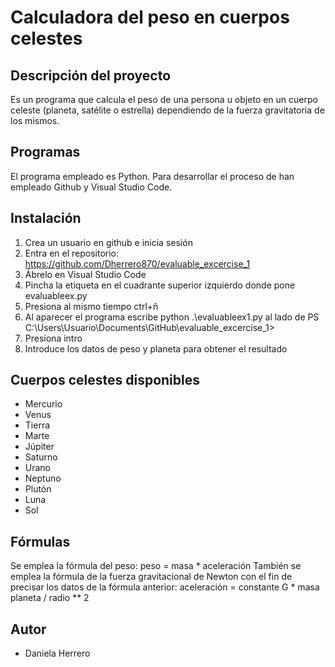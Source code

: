 # Calculadora del peso en cuerpos celestes

## Descripción del proyecto

Es un programa que calcula el peso de una persona u objeto en un cuerpo celeste (planeta, satélite o estrella) dependiendo de la fuerza gravitatoria de los mismos. 

## Programas

El programa empleado es Python. Para desarrollar el proceso de han empleado Github y Visual Studio Code.

## Instalación

1. Crea un usuario en github e inicia sesión 
2. Entra en el repositorio: https://github.com/Dherrero870/evaluable_excercise_1
3. Ábrelo en Visual Studio Code
4. Pincha la etiqueta en el cuadrante superior izquierdo donde pone evaluableex.py
5. Presiona al mismo tiempo ctrl+ñ
6. Al aparecer el programa escribe python .\evaluableex1.py al lado de PS C:\Users\Usuario\Documents\GitHub\evaluable_excercise_1>
7. Presiona intro
8. Introduce los datos de peso y planeta para obtener el resultado

## Cuerpos celestes disponibles

- Mercurio
- Venus
- Tierra
- Marte
- Júpiter
- Saturno
- Urano
- Neptuno
- Plutón
- Luna
- Sol

## Fórmulas 
Se emplea la fórmula del peso: peso = masa * aceleración 
También se emplea la fórmula de la fuerza gravitacional de Newton con el fin de precisar los datos de la fórmula anterior: aceleración = constante G * masa planeta / radio ** 2

## Autor

- Daniela Herrero
